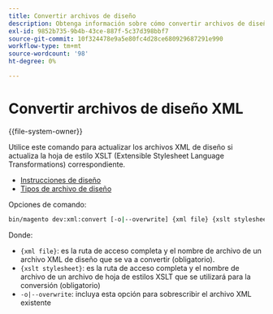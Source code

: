 ```yaml
---
title: Convertir archivos de diseño
description: Obtenga información sobre cómo convertir archivos de diseño XML mediante las herramientas de línea de comandos de Adobe Commerce. Descubra actualizaciones de hojas de estilo XSLT y procesos de conversión de archivos.
exl-id: 9852b735-9b4b-43ce-887f-5c37d398bbf7
source-git-commit: 10f324478e9a5e80fc4d28ce680929687291e990
workflow-type: tm+mt
source-wordcount: '98'
ht-degree: 0%

---
```


# Convertir archivos de diseño XML

{{file-system-owner}}

Utilice este comando para actualizar los archivos XML de diseño si actualiza la hoja de estilo XSLT (Extensible Stylesheet Language Transformations) correspondiente.

- [Instrucciones de diseño](https://developer.adobe.com/commerce/frontend-core/guide/layouts/xml-instructions/)
- [Tipos de archivo de diseño](https://developer.adobe.com/commerce/frontend-core/guide/layouts/types/)

Opciones de comando:

```bash
bin/magento dev:xml:convert [-o|--overwrite] {xml file} {xslt stylesheet}
```

Donde:

- `{xml file}`: es la ruta de acceso completa y el nombre de archivo de un archivo XML de diseño que se va a convertir (obligatorio).
- `{xslt stylesheet}`: es la ruta de acceso completa y el nombre de archivo de un archivo de hoja de estilos XSLT que se utilizará para la conversión (obligatorio)
- `-o|--overwrite`: incluya esta opción para sobrescribir el archivo XML existente

